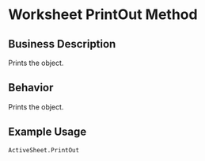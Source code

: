 # Worksheet PrintOut Method

## Business Description
Prints the object.

## Behavior
Prints the object.

## Example Usage
```vba
ActiveSheet.PrintOut
```